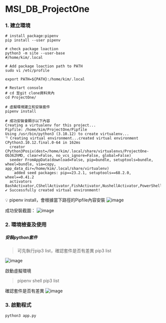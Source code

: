# MSI_DB_ProjectOne


### 1. 建立環境
```bash!	
# install package:pipenv
pip install --user pipenv

# check package loaction
python3 -m site --user-base
#/home/kim/.local

# Add package loaction path to PATH
sudo vi /etc/profile

export PATH=${PATH}:/home/kim/.local

# Restart console
# cd 至git clone資料夾內
cd ProjectOne/

# 虛擬環境建立和安裝套件
pipenv install

# 成功安裝會顯示以下內容
Creating a virtualenv for this project...
Pipfile: /home/kim/ProjectOne/Pipfile
Using /usr/bin/python3 (3.10.12) to create virtualenv...
⠙ Creating virtual environment...created virtual environment CPython3.10.12.final.0-64 in 162ms
  creator CPython3Posix(dest=/home/kim/.local/share/virtualenvs/ProjectOne-Ob362hMD, clear=False, no_vcs_ignore=False, global=False)
  seeder FromAppData(download=False, pip=bundle, setuptools=bundle, wheel=bundle, via=copy, app_data_dir=/home/kim/.local/share/virtualenv)
    added seed packages: pip==23.2.1, setuptools==68.2.0, wheel==0.41.2
  activators BashActivator,CShellActivator,FishActivator,NushellActivator,PowerShellActivator,PythonActivator
✔ Successfully created virtual environment!

```

:bulb:  pipenv install，會根據當下路徑的Pipfile內容安裝
![image](https://github.com/MISDBProject/ProjectOne/blob/main/readmepic/pipfile.png)

成功安裝截圖：
![image](https://github.com/MISDBProject/ProjectOne/blob/main/readmepic/pipfileinstallsuccess.png)


### 2. 環境檢查及使用
##### 安裝python套件

> 可先執行pip3 list，確認套件是否有差異
> pip3 list
>

![image](https://github.com/MISDBProject/ProjectOne/blob/main/readmepic/piplistbefore.png)

啟動虛擬環境
>pipenv shell
>pip3 list

確認套件是否有差異
![image](https://github.com/MISDBProject/ProjectOne/blob/main/readmepic/piplistafter.png)


### 3. 啟動程式
```python=
python3 app.py
```
